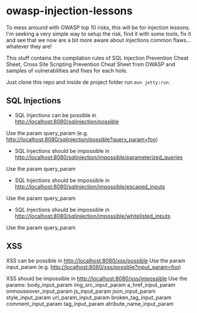 # owasp-injection-lessons
To mess arround with OWASP top 10 risks, this will be for injection lessons. I'm seeking a very simple way to setup the risk, find it with some tools, fix it and see that we now are a bit more aware about injections common flaws... whatever they are!

This stuff contains the compilation rules of SQL Injection Prevention Cheat Sheet, Cross Site Scripting Prevention Cheat Sheet from OWASP and samples of vulnerabilities and fixes for each hole.

Just clone this repo and inside de project folder run `mvn jetty:run`.

## SQL Injections

* SQL Injections can be possible in [http://localhost:8080/sqlinjection/possible](http://localhost:8080/sqlinjection/possible)

Use the param query_param (e.g. [http://localhost:8080/sqlinjection/possible?query_param=foo](http://localhost:8080/sqlinjection/possible?query_param=foo))
	
* SQL Injections should be impossible in [http://localhost:8080/sqlinjection/impossible/parameterized_queries](http://localhost:8080/sqlinjection/impossible/parameterized_queries)

Use the param query_param

* SQL Injections should be impossible in [http://localhost:8080/sqlinjection/impossible/escaped_inputs](http://localhost:8080/sqlinjection/impossible/escaped_inputs)

Use the param query_param

* SQL Injections should be impossible in [http://localhost:8080/sqlinjection/impossible/whitelisted_inputs](http://localhost:8080/sqlinjection/impossible/whitelisted_inputs)

Use the param query_param
	
## XSS

XSS can be possible in [http://localhost:8080/xss/possible](http://localhost:8080/xss/possible)
Use the param input_param (e.g. [http://localhost:8080/xss/possible?input_param=foo](http://localhost:8080/xss/possible?input_param=foo))
	
XSS should be impossible in [http://localhost:8080/xss/impossible](http://localhost:8080/xss/impossible)
Use the params:
	body_input_param
	img_src_input_param
	a_href_input_param
	onmouseover_input_param
	js_input_param
	json_input_param
	style_input_param
	url_param_input_param
	broken_tag_input_param
	comment_input_param
	tag_input_param
	atribute_name_input_param
		
